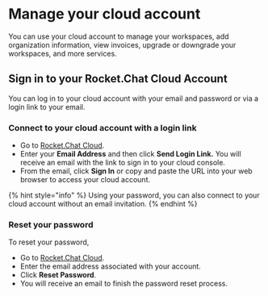 # Manage your cloud account

You can use your cloud account to manage your workspaces, add organization information, view invoices, upgrade or downgrade your workspaces, and more services.

## Sign in to your Rocket.Chat Cloud Account

You can log in to your cloud account with your email and password or via a login link to your email.&#x20;

### **Connect to your cloud account with a login link**

* Go to [Rocket.Chat Cloud](https://cloud.rocket.chat/).
* Enter your **Email Address** and then click **Send Login Link.**  You will receive an email with the link to sign in to your cloud console.
* From the email, click **Sign In** or copy and paste the URL into your web browser to access your cloud account.&#x20;

{% hint style="info" %}
Using your password, you can also connect to your cloud account without an email invitation.
{% endhint %}

### &#x20;Reset your password

To reset your password,&#x20;

* Go to [Rocket.Chat Cloud](https://cloud.rocket.chat/).
* Enter the email address associated with your account.
* Click **Reset Password**.
* You will receive an email to finish the password reset process.
